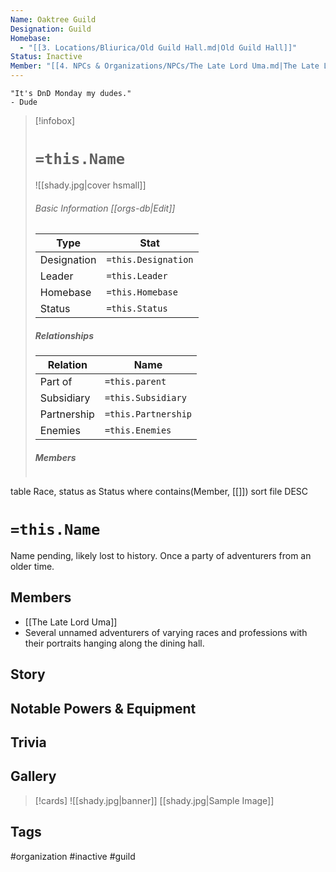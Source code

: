 ```yaml
---
Name: Oaktree Guild
Designation: Guild
Homebase:
  - "[[3. Locations/Bliurica/Old Guild Hall.md|Old Guild Hall]]"
Status: Inactive
Member: "[[4. NPCs & Organizations/NPCs/The Late Lord Uma.md|The Late Lord Uma]]"
---
```

	"It's DnD Monday my dudes." 
	- Dude

> [!infobox]
> # `=this.Name`
> ![[shady.jpg|cover hsmall]]
> ###### Basic Information [[orgs-db|Edit]]
> | Type | Stat |
> | ---- | ---- |
> |Designation|`=this.Designation`|
> | Leader | `=this.Leader` |
> | Homebase | `=this.Homebase` |
> | Status | `=this.Status` |
> ##### Relationships
> | Relation| Name |
> | ---- | ---- |
> |Part of|`=this.parent`|
> |Subsidiary | `=this.Subsidiary`| 
> |Partnership|`=this.Partnership`|
> |Enemies|`=this.Enemies`|
> ##### Members
> ```dataview
table Race, status as Status
where contains(Member, [[]])
sort file DESC

# `=this.Name`
Name pending, likely lost to history. Once a party of adventurers from an older time. 

## Members
- [[The Late Lord Uma]]
- Several unnamed adventurers of varying races and professions with their portraits hanging along the dining hall.
## Story
## Notable Powers & Equipment
## Trivia
## Gallery
>[!cards]
>![[shady.jpg|banner]]
>[[shady.jpg|Sample Image]]
>

## Tags
#organization #inactive #guild 